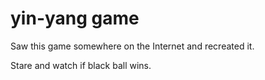 # yin-yang game

Saw this game somewhere on the Internet and recreated it.

Stare and watch if black ball wins.
